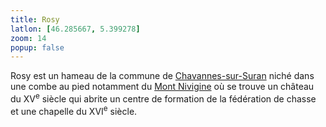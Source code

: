 ```yaml
---
title: Rosy
latlon: [46.285667, 5.399278]
zoom: 14
popup: false
---
```


Rosy est un hameau de la commune de
[Chavannes-sur-Suran](/tags/chavannes-sur-suran/) niché dans une combe
au pied notamment du [Mont Nivigine](/tags/mont-nivigne/) où se trouve un château
du XV<sup>e</sup> siècle qui abrite un centre de formation de la fédération de
chasse et une chapelle du XVI<sup>e</sup> siècle.
